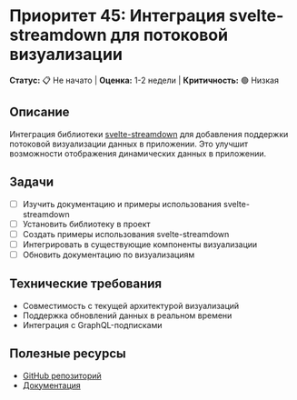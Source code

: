 # Приоритет 45: Интеграция svelte-streamdown для потоковой визуализации

**Статус:** 📋 Не начато | **Оценка:** 1-2 недели | **Критичность:** 🟢 Низкая

## Описание
Интеграция библиотеки [svelte-streamdown](https://github.com/beynar/svelte-streamdown) для добавления поддержки потоковой визуализации данных в приложении. Это улучшит возможности отображения динамических данных в приложении.

## Задачи
- [ ] Изучить документацию и примеры использования svelte-streamdown
- [ ] Установить библиотеку в проект
- [ ] Создать примеры использования svelte-streamdown
- [ ] Интегрировать в существующие компоненты визуализации
- [ ] Обновить документацию по визуализациям

## Технические требования
- Совместимость с текущей архитектурой визуализаций
- Поддержка обновлений данных в реальном времени
- Интеграция с GraphQL-подписками

## Полезные ресурсы
- [GitHub репозиторий](https://github.com/beynar/svelte-streamdown)
- [Документация](https://github.com/beynar/svelte-streamdown/blob/main/README.md)